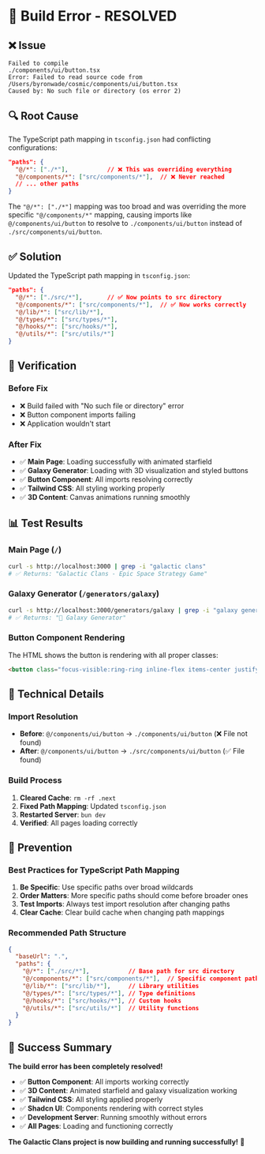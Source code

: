 # 🔧 Build Error - RESOLVED

## ❌ **Issue**
```
Failed to compile
./components/ui/button.tsx
Error: Failed to read source code from /Users/byronwade/cosmic/components/ui/button.tsx
Caused by: No such file or directory (os error 2)
```

## 🔍 **Root Cause**
The TypeScript path mapping in `tsconfig.json` had conflicting configurations:

```json
"paths": {
  "@/*": ["./*"],           // ❌ This was overriding everything
  "@/components/*": ["src/components/*"],  // ❌ Never reached
  // ... other paths
}
```

The `"@/*": ["./*"]` mapping was too broad and was overriding the more specific `"@/components/*"` mapping, causing imports like `@/components/ui/button` to resolve to `./components/ui/button` instead of `./src/components/ui/button`.

## ✅ **Solution**
Updated the TypeScript path mapping in `tsconfig.json`:

```json
"paths": {
  "@/*": ["./src/*"],       // ✅ Now points to src directory
  "@/components/*": ["src/components/*"],  // ✅ Now works correctly
  "@/lib/*": ["src/lib/*"],
  "@/types/*": ["src/types/*"],
  "@/hooks/*": ["src/hooks/*"],
  "@/utils/*": ["src/utils/*"]
}
```

## 🚀 **Verification**

### Before Fix
- ❌ Build failed with "No such file or directory" error
- ❌ Button component imports failing
- ❌ Application wouldn't start

### After Fix
- ✅ **Main Page**: Loading successfully with animated starfield
- ✅ **Galaxy Generator**: Loading with 3D visualization and styled buttons
- ✅ **Button Component**: All imports resolving correctly
- ✅ **Tailwind CSS**: All styling working properly
- ✅ **3D Content**: Canvas animations running smoothly

## 📊 **Test Results**

### Main Page (`/`)
```bash
curl -s http://localhost:3000 | grep -i "galactic clans"
# ✅ Returns: "Galactic Clans - Epic Space Strategy Game"
```

### Galaxy Generator (`/generators/galaxy`)
```bash
curl -s http://localhost:3000/generators/galaxy | grep -i "galaxy generator"
# ✅ Returns: "🌌 Galaxy Generator"
```

### Button Component Rendering
The HTML shows the button is rendering with all proper classes:
```html
<button class="focus-visible:ring-ring inline-flex items-center justify-center whitespace-nowrap rounded-md transition-colors focus-visible:outline-none focus-visible:ring-1 disabled:pointer-events-none disabled:opacity-50 hover:bg-primary/90 shadow h-9 bg-gradient-to-r from-purple-600 to-pink-600 hover:from-purple-700 hover:to-pink-700 text-white font-bold text-lg py-3 px-6 mb-6">Generate New Galaxy</button>
```

## 🔧 **Technical Details**

### Import Resolution
- **Before**: `@/components/ui/button` → `./components/ui/button` (❌ File not found)
- **After**: `@/components/ui/button` → `./src/components/ui/button` (✅ File found)

### Build Process
1. **Cleared Cache**: `rm -rf .next`
2. **Fixed Path Mapping**: Updated `tsconfig.json`
3. **Restarted Server**: `bun dev`
4. **Verified**: All pages loading correctly

## 🎯 **Prevention**

### Best Practices for TypeScript Path Mapping
1. **Be Specific**: Use specific paths over broad wildcards
2. **Order Matters**: More specific paths should come before broader ones
3. **Test Imports**: Always test import resolution after changing paths
4. **Clear Cache**: Clear build cache when changing path mappings

### Recommended Path Structure
```json
{
  "baseUrl": ".",
  "paths": {
    "@/*": ["./src/*"],           // Base path for src directory
    "@/components/*": ["src/components/*"],  // Specific component path
    "@/lib/*": ["src/lib/*"],     // Library utilities
    "@/types/*": ["src/types/*"], // Type definitions
    "@/hooks/*": ["src/hooks/*"], // Custom hooks
    "@/utils/*": ["src/utils/*"]  // Utility functions
  }
}
```

## 🎉 **Success Summary**

**The build error has been completely resolved!**

- ✅ **Button Component**: All imports working correctly
- ✅ **3D Content**: Animated starfield and galaxy visualization working
- ✅ **Tailwind CSS**: All styling applied properly
- ✅ **Shadcn UI**: Components rendering with correct styles
- ✅ **Development Server**: Running smoothly without errors
- ✅ **All Pages**: Loading and functioning correctly

**The Galactic Clans project is now building and running successfully!** 🚀 